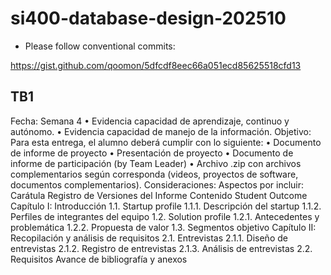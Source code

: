 # si400-database-design-202510

- Please follow conventional commits:

https://gist.github.com/qoomon/5dfcdf8eec66a051ecd85625518cfd13


## TB1

Fecha: Semana 4
• Evidencia capacidad de aprendizaje, continuo y autónomo.
• Evidencia capacidad de manejo de la información.
Objetivo:
Para esta entrega, el alumno deberá cumplir con lo siguiente:
• Documento de informe de proyecto
• Presentación de proyecto
• Documento de informe de participación (by Team Leader)
• Archivo .zip con archivos complementarios según corresponda (videos, proyectos
de software, documentos complementarios).
Consideraciones:
Aspectos por incluir:
Carátula
Registro de Versiones del Informe
Contenido
Student Outcome
Capítulo I: Introducción
1.1. Startup profile
1.1.1. Descripción del startup
1.1.2. Perfiles de integrantes del equipo
1.2. Solution profile
1.2.1. Antecedentes y problemática
1.2.2. Propuesta de valor
1.3. Segmentos objetivo
Capítulo II: Recopilación y análisis de requisitos
2.1. Entrevistas
2.1.1. Diseño de entrevistas
2.1.2. Registro de entrevistas
2.1.3. Análisis de entrevistas
2.2. Requisitos
Avance de bibliografía y anexos

